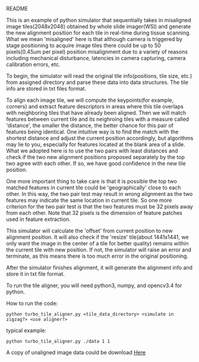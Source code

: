 README

This is an example of python simulator that sequentially takes in misaligned image tiles(2048x2048)
obtained by whole slide imager(WSI) and generate the new alignment position for each tile in real-time
during tissue scanning. What we mean 'misaligned' here is that although camera is triggered by stage positioning to
acquire image tiles there could be up to 50 pixels(0.45um per pixel) position misalignment due to a
variety of reasons including mechanical disturbance, latencies in camera capturing, camera calibration
errors, etc.

To begin, the simulator will read the original tile info(positions, tile size, etc.) from assigned directory
and parse these data into data structures. The tile info are stored in txt files format.

To align each image tile, we will compute the keypoints(for example, corners) and extract feature descriptors in areas where
this tile overlaps with neighboring tiles that have already been aligned. Then we will match features
between current tile and its neighroing tiles with a measure called 'distance', the smaller the distance,
the better chance for this pair of features being identical. One intuitive way is to find the match with
the shortest distance
and adjust the current position accordingly, but algorithms may lie to you, especially for features located
at the blank area of a slide. What we adopted here is to use the two pairs with least distances and check
if the two new alignment positions proposed separately by the top two agree with each other. If so, we have good
confidence in the new tile position.

One more important thing to take care is that it is possible the
top two matched features in current tile could be 'geographically' close to each other. In this way, the two pair test
may result in wrong alignment as the two features may indicate the same location in current tile. So one more
criterion for the two pair test is that the two features must be 32 pixels away from each other. Note that
32 pixels is the dimension of feature patches used in feature extraction.

This simulator will calculate the 'offset' from current position to new alignment position. It will also
check if the 'resize' tile(about 1441x1441, we only want the image in the center of a tile for better quality)
remains within the current tile with new position. If not, the simulator will raise an error and terminate, as
this means there is too much error in the original positioning.

After the simulator finishes alignment, it will generate the alignment info and store it in txt file format.

To run the tile aligner, you will need python3, numpy, and opencv3.4 for python.

How to run the code:

	python turbo_tile_aligner.py <tile_data_directory> <simulate in zigzag?> <use aligner?>

typical example:

	python turbo_tile_aligner.py ./data 1 1

A copy of unaligned image data could be download [Here](http://gofile.me/2wSDC/7tsqehqio)
